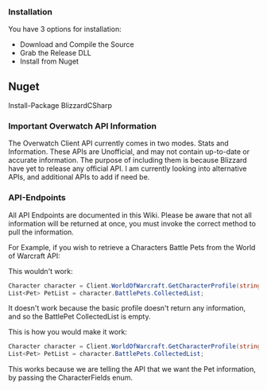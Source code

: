 ### Installation

You have 3 options for installation:

- Download and Compile the Source
- Grab the Release DLL 
- Install from Nuget

## Nuget

Install-Package BlizzardCSharp

### Important Overwatch API Information

The Overwatch Client API currently comes in two modes. Stats and Information. These APIs are Unofficial, and may not contain up-to-date or accurate information. The purpose of including them is because Blizzard have yet to release any official API. I am currently looking into alternative APIs, and additional APIs to add if need be. 

### API-Endpoints

All API Endpoints are documented in this Wiki. Please be aware that not all information will be returned at once, you must invoke the correct method to pull the information. 

For Example, if you wish to retrieve a Characters Battle Pets from the World of Warcraft API:

This wouldn't work:
```c#
Character character = Client.WorldOfWarcraft.GetCharacterProfile(string realm, string character);
List<Pet> PetList = character.BattlePets.CollectedList;
```

It doesn't work because the basic profile doesn't return any information, and so the BattlePet CollectedList is empty. 

This is how you would make it work:
```c#
Character character = Client.WorldOfWarcraft.GetCharacterProfile(string realm, string character, CharacterFields.pets);
List<Pet> PetList = character.BattlePets.CollectedList;
```

This works because we are telling the API that we want the Pet information, by passing the CharacterFields enum.
